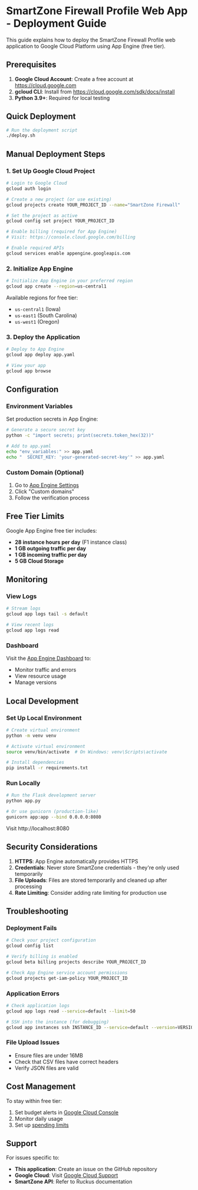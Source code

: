 # SmartZone Firewall Profile Web App - Deployment Guide

This guide explains how to deploy the SmartZone Firewall Profile web application to Google Cloud Platform using App Engine (free tier).

## Prerequisites

1. **Google Cloud Account**: Create a free account at https://cloud.google.com
2. **gcloud CLI**: Install from https://cloud.google.com/sdk/docs/install
3. **Python 3.9+**: Required for local testing

## Quick Deployment

```bash
# Run the deployment script
./deploy.sh
```

## Manual Deployment Steps

### 1. Set Up Google Cloud Project

```bash
# Login to Google Cloud
gcloud auth login

# Create a new project (or use existing)
gcloud projects create YOUR_PROJECT_ID --name="SmartZone Firewall"

# Set the project as active
gcloud config set project YOUR_PROJECT_ID

# Enable billing (required for App Engine)
# Visit: https://console.cloud.google.com/billing

# Enable required APIs
gcloud services enable appengine.googleapis.com
```

### 2. Initialize App Engine

```bash
# Initialize App Engine in your preferred region
gcloud app create --region=us-central1
```

Available regions for free tier:
- `us-central1` (Iowa)
- `us-east1` (South Carolina)
- `us-west1` (Oregon)

### 3. Deploy the Application

```bash
# Deploy to App Engine
gcloud app deploy app.yaml

# View your app
gcloud app browse
```

## Configuration

### Environment Variables

Set production secrets in App Engine:

```bash
# Generate a secure secret key
python -c "import secrets; print(secrets.token_hex(32))"

# Add to app.yaml
echo "env_variables:" >> app.yaml
echo "  SECRET_KEY: 'your-generated-secret-key'" >> app.yaml
```

### Custom Domain (Optional)

1. Go to [App Engine Settings](https://console.cloud.google.com/appengine/settings)
2. Click "Custom domains"
3. Follow the verification process

## Free Tier Limits

Google App Engine free tier includes:
- **28 instance hours per day** (F1 instance class)
- **1 GB outgoing traffic per day**
- **1 GB incoming traffic per day**
- **5 GB Cloud Storage**

## Monitoring

### View Logs

```bash
# Stream logs
gcloud app logs tail -s default

# View recent logs
gcloud app logs read
```

### Dashboard

Visit the [App Engine Dashboard](https://console.cloud.google.com/appengine) to:
- Monitor traffic and errors
- View resource usage
- Manage versions

## Local Development

### Set Up Local Environment

```bash
# Create virtual environment
python -m venv venv

# Activate virtual environment
source venv/bin/activate  # On Windows: venv\Scripts\activate

# Install dependencies
pip install -r requirements.txt
```

### Run Locally

```bash
# Run the Flask development server
python app.py

# Or use gunicorn (production-like)
gunicorn app:app --bind 0.0.0.0:8080
```

Visit http://localhost:8080

## Security Considerations

1. **HTTPS**: App Engine automatically provides HTTPS
2. **Credentials**: Never store SmartZone credentials - they're only used temporarily
3. **File Uploads**: Files are stored temporarily and cleaned up after processing
4. **Rate Limiting**: Consider adding rate limiting for production use

## Troubleshooting

### Deployment Fails

```bash
# Check your project configuration
gcloud config list

# Verify billing is enabled
gcloud beta billing projects describe YOUR_PROJECT_ID

# Check App Engine service account permissions
gcloud projects get-iam-policy YOUR_PROJECT_ID
```

### Application Errors

```bash
# Check application logs
gcloud app logs read --service=default --limit=50

# SSH into the instance (for debugging)
gcloud app instances ssh INSTANCE_ID --service=default --version=VERSION_ID
```

### File Upload Issues

- Ensure files are under 16MB
- Check that CSV files have correct headers
- Verify JSON files are valid

## Cost Management

To stay within free tier:
1. Set budget alerts in [Google Cloud Console](https://console.cloud.google.com/billing)
2. Monitor daily usage
3. Set up [spending limits](https://cloud.google.com/appengine/docs/standard/python3/console#setting_spending_limits)

## Support

For issues specific to:
- **This application**: Create an issue on the GitHub repository
- **Google Cloud**: Visit [Google Cloud Support](https://cloud.google.com/support)
- **SmartZone API**: Refer to Ruckus documentation